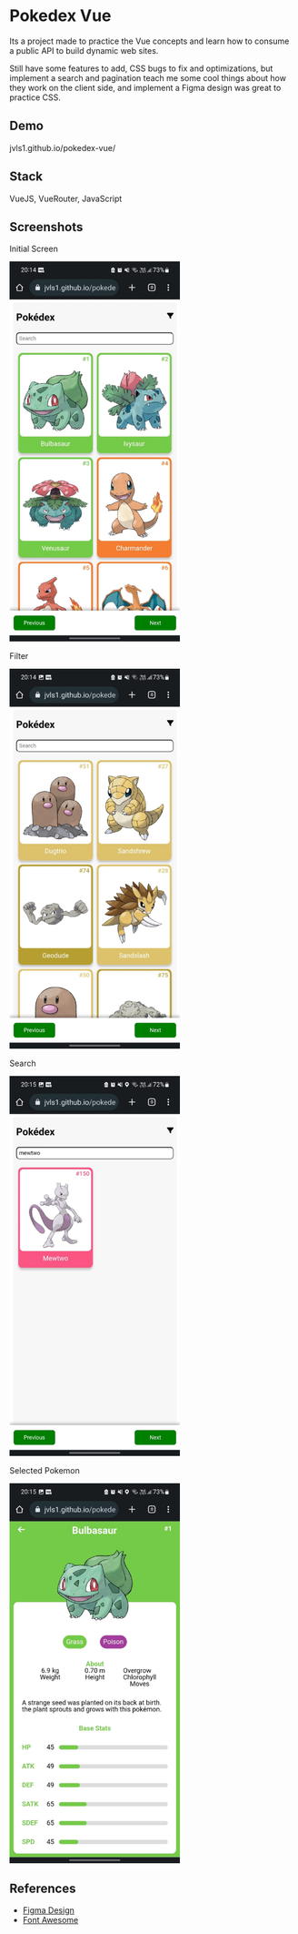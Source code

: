 
# Pokedex Vue

Its a project made to practice the Vue concepts and learn how to consume a public API 
to build dynamic web sites.

Still have some features to add, CSS bugs to fix and optimizations, but implement 
a search and pagination teach me some cool things about how they work on the 
client side, and implement a Figma design was great to practice CSS.

## Demo

jvls1.github.io/pokedex-vue/


## Stack

VueJS, VueRouter, JavaScript


## Screenshots

Initial Screen

<img src="readme-images/initial-screen.jpg" width="300px">

Filter

<img src="readme-images/type-search.jpg" width="300px">

Search

<img src="readme-images/search-field.jpg" width="300px">

Selected Pokemon

<img src="readme-images/single-pokemon.jpg" width="300px">


## References

 - [Figma Design](https://www.figma.com/community/file/979132880663340794)
 - [Font Awesome](https://fontawesome.com)

